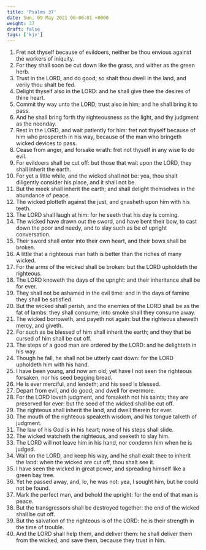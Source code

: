 ```yaml
---
title: 'Psalms 37'
date: Sun, 09 May 2021 00:00:01 +0000
weight: 37
draft: false
tags: ['kjv'] 
---
```


1. Fret not thyself because of evildoers, neither be thou envious against the workers of iniquity.
2. For they shall soon be cut down like the grass, and wither as the green herb.
3. Trust in the LORD, and do good; so shalt thou dwell in the land, and verily thou shalt be fed.
4. Delight thyself also in the LORD: and he shall give thee the desires of thine heart.
5. Commit thy way unto the LORD; trust also in him; and he shall bring it to pass.
6. And he shall bring forth thy righteousness as the light, and thy judgment as the noonday.
7. Rest in the LORD, and wait patiently for him: fret not thyself because of him who prospereth in his way, because of the man who bringeth wicked devices to pass.
8. Cease from anger, and forsake wrath: fret not thyself in any wise to do evil.
9. For evildoers shall be cut off: but those that wait upon the LORD, they shall inherit the earth.
10. For yet a little while, and the wicked shall not be: yea, thou shalt diligently consider his place, and it shall not be.
11. But the meek shall inherit the earth; and shall delight themselves in the abundance of peace.
12. The wicked plotteth against the just, and gnasheth upon him with his teeth.
13. The LORD shall laugh at him: for he seeth that his day is coming.
14. The wicked have drawn out the sword, and have bent their bow, to cast down the poor and needy, and to slay such as be of upright conversation.
15. Their sword shall enter into their own heart, and their bows shall be broken.
16. A little that a righteous man hath is better than the riches of many wicked.
17. For the arms of the wicked shall be broken: but the LORD upholdeth the righteous.
18. The LORD knoweth the days of the upright: and their inheritance shall be for ever.
19. They shall not be ashamed in the evil time: and in the days of famine they shall be satisfied.
20. But the wicked shall perish, and the enemies of the LORD shall be as the fat of lambs: they shall consume; into smoke shall they consume away.
21. The wicked borroweth, and payeth not again: but the righteous sheweth mercy, and giveth.
22. For such as be blessed of him shall inherit the earth; and they that be cursed of him shall be cut off.
23. The steps of a good man are ordered by the LORD: and he delighteth in his way.
24. Though he fall, he shall not be utterly cast down: for the LORD upholdeth him with his hand.
25. I have been young, and now am old; yet have I not seen the righteous forsaken, nor his seed begging bread.
26. He is ever merciful, and lendeth; and his seed is blessed.
27. Depart from evil, and do good; and dwell for evermore.
28. For the LORD loveth judgment, and forsaketh not his saints; they are preserved for ever: but the seed of the wicked shall be cut off.
29. The righteous shall inherit the land, and dwell therein for ever.
30. The mouth of the righteous speaketh wisdom, and his tongue talketh of judgment.
31. The law of his God is in his heart; none of his steps shall slide.
32. The wicked watcheth the righteous, and seeketh to slay him.
33. The LORD will not leave him in his hand, nor condemn him when he is judged.
34. Wait on the LORD, and keep his way, and he shall exalt thee to inherit the land: when the wicked are cut off, thou shalt see it.
35. I have seen the wicked in great power, and spreading himself like a green bay tree.
36. Yet he passed away, and, lo, he was not: yea, I sought him, but he could not be found.
37. Mark the perfect man, and behold the upright: for the end of that man is peace.
38. But the transgressors shall be destroyed together: the end of the wicked shall be cut off.
39. But the salvation of the righteous is of the LORD: he is their strength in the time of trouble.
40. And the LORD shall help them, and deliver them: he shall deliver them from the wicked, and save them, because they trust in him.
